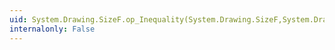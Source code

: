 ```yaml
---
uid: System.Drawing.SizeF.op_Inequality(System.Drawing.SizeF,System.Drawing.SizeF)
internalonly: False
---
```


